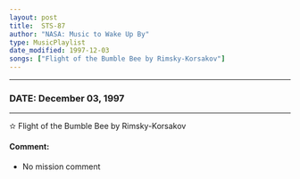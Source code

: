 ```yaml
---
layout: post
title:  STS-87
author: "NASA: Music to Wake Up By"
type: MusicPlaylist
date_modified: 1997-12-03
songs: ["Flight of the Bumble Bee by Rimsky-Korsakov"]
---
```


----
### DATE: December 03, 1997
----
✫ Flight of the Bumble Bee by Rimsky-Korsakov

#### Comment:
* No mission comment



<br/>
<center>
	<a target="_blank"
	   href="https://twitter.com/intent/tweet?hashtags=Space,NASA,Playlist,NASAWakeupCalls,SpaceProgram&text={{ page.author}}, '{{ page.songs.first }}' {{ page.title }}, {{ page.date | date: '%B %d, %Y' }}. {{ site.url }}{{ page.url }}&via=nasawakeupcalls"><i class="fab fa-twitter" alt="Tweet this page" style="font-size: 1.3em;"></i></a>
	&nbsp; 	<i class="fas fa-user-astronaut" style="font-size: 1.5em;"></i> &nbsp;
    <a type="amzn" search="'Flight of the Bumble Bee by Rimsky-Korsakov'" category="popular music">
    <i class="fab fa-amazon" style="font-size: 1.3em;"></i></a>
</center>

